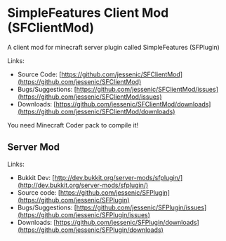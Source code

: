 SimpleFeatures Client Mod (SFClientMod)
======

A client mod for minecraft server plugin called SimpleFeatures (SFPlugin)

Links:

* Source Code: [https://github.com/jessenic/SFClientMod](https://github.com/jessenic/SFClientMod)
* Bugs/Suggestions: [https://github.com/jessenic/SFClientMod/issues](https://github.com/jessenic/SFClientMod/issues)
* Downloads: [https://github.com/jessenic/SFClientMod/downloads](https://github.com/jessenic/SFClientMod/downloads)

You need Minecraft Coder pack to compile it!

Server Mod
-----------

Links:

* Bukkit Dev: [http://dev.bukkit.org/server-mods/sfplugin/](http://dev.bukkit.org/server-mods/sfplugin/)
* Source code: [https://github.com/jessenic/SFPlugin](https://github.com/jessenic/SFPlugin)
* Bugs/Suggestions: [https://github.com/jessenic/SFPlugin/issues](https://github.com/jessenic/SFPlugin/issues)
* Downloads: [https://github.com/jessenic/SFPlugin/downloads](https://github.com/jessenic/SFPlugin/downloads)